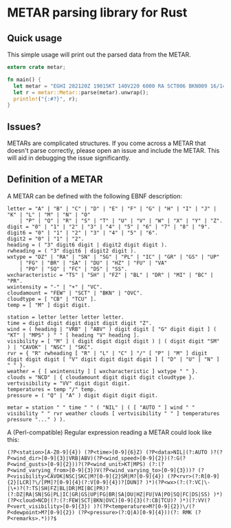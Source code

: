 # METAR parsing library for Rust

## Quick usage

This simple usage will print out the parsed data from the METAR.

```rust
extern crate metar;

fn main() {
  let metar = "EGHI 282120Z 19015KT 140V220 6000 RA SCT006 BKN009 16/14 Q1006".to_string();
  let r = metar::Metar::parse(metar).unwrap();
  println!("{:#?}", r);
}
```

## Issues?

METARs are complicated structures. If you come across a METAR that doesn't parse
correctly, please open an issue and include the METAR. This will aid in debugging
the issue significantly.

## Definition of a METAR

A METAR can be defined with the following EBNF description:

```
letter = "A" | "B" | "C" | "D" | "E" | "F" | "G" | "H" | "I" | "J" | "K" | "L" | "M" | "N" | "O"
	| "P" | "Q" | "R" | "S" | "T" | "U" | "V" | "W" | "X" | "Y" | "Z".
digit = "0" | "1" | "2" | "3" | "4" | "5" | "6" | "7" | "8" | "9".
digit6 = "0" | "1" | "2" | "3" | "4" | "5" | "6".
digit2 = "0" | "1" | "2".
heading = ( "3" digit6 digit | digit2 digit digit ).
rwheading = ( "3" digit6 | digit2 digit ).
wxtype = "DZ" | "RA" | "SN" | "SG" | "PL" | "IC" | "GR" | "GS" | "UP"
	| "FG" | "BR" | "SA" | "DU" | "HZ" | "FU" | "VA"
	| "PO" | "SQ" | "FC" | "DS" | "SS".
wxcharacteristic = "TS" | "SH" | "FZ" | "BL" | "DR" | "MI" | "BC" | "PR".
wxintensity = "-" | "+" | "VC".
cloudamount = "FEW" | "SCT" | "BKN" | "OVC".
cloudtype = [ "CB" | "TCU" ].
temp = [ "M" ] digit digit.

station = letter letter letter letter.
time = digit digit digit digit digit digit "Z".
wind = ( heading | "VRB" | "ABV" ) digit digit [ "G" digit digit ] ( "KT" | "MPS" ) " " [ heading "V" heading ].
visibility = [ "M" ] ( digit digit digit digit ) | ( digit digit "SM" ) | "CAVOK" | "NSC" | "SKC".
rvr = { "R" rwheading [ "R" | "L" | "C" ] "/" [ "P" | "M" ] digit digit digit digit [ "V" digit digit digit digit ] [ "D" | "U" | "N" ] " " }.
weather = { [ wxintensity ] [ wxcharacteristic ] wxtype " " }.
clouds = "NCD" | { cloudamount digit digit digit cloudtype }.
vertvisibility = "VV" digit digit digit.
temperatures = temp "/" temp.
pressure = ( "Q" | "A" ) digit digit digit digit.

metar = station " " time " " ( "NIL" | ( [ "AUTO " ] wind " " visibility " " rvr weather clouds [ vertvisibility " " ] temperatures pressure "..." ) ).
```

A (Perl-compatible) Regular expression reading a METAR could look like this:

`(?P<station>[A-Z0-9]{4}) (?P<time>[0-9]{6}Z) (?P<data>NIL|(?:AUTO )?(?P<wind_dir>[0-9]{3}|VRB|ABV)(?P<wind_speed>[0-9]{2})(?:G(?P<wind_gusts>[0-9]{2}))?(?P<wind_unit>KT|MPS) (?:(?P<wind_varying_from>[0-9]{3})V(?P<wind_varying_to>[0-9]{3}))? (?P<visibility>CAVOK|NSC|SKC|M?[0-9]{2}SM|M?[0-9]{4}) (?P<rvr>(?:R[0-9]{2}[LCR]?\/[PM]?[0-9]{4}(?:V[0-9]{4})?[DUN]? )*)(?P<wx>(?:(?:VC|\-|\+)?(?:TS|SH|FZ|BL|DR|MI|BC|PR)?(?:DZ|RA|SN|SG|PL|IC|GR|GS|UP|FG|BR|SA|DU|HZ|FU|VA|PO|SQ|FC|DS|SS) )*)(?P<cloud>NCD|(?:(?:FEW|SCT|BKN|OVC)[0-9]{3}(?:CB|TCU)? )*)(?:VV(?P<vert_visibility>[0-9]{3}) )?(?P<temperature>M?[0-9]{2})\/(?P<dewpoint>M?[0-9]{2}) (?P<pressure>(?:Q|A)[0-9]{4}))(?: RMK (?P<remarks>.*))?$`
